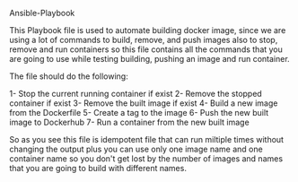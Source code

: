 
Ansible-Playbook

This Playbook file is used to automate building docker image, since we are using a lot of commands to build, remove, and push images also to stop, remove and run containers so this file contains all the commands that you are going to use while testing building, pushing an image and run container.

The file should do the following:

1- Stop the current running container if exist
2- Remove the stopped container if exist
3- Remove the built image if exist
4- Build a new image from the Dockerfile
5- Create a tag to the image
6- Push the new built image to Dockerhub
7- Run a container from the new built image

So as you see this file is idempotent file that can run miltiple times without changing the output plus you can use only one image name and one container name so you don't get lost by the number of images and names that you are going to build with different names.